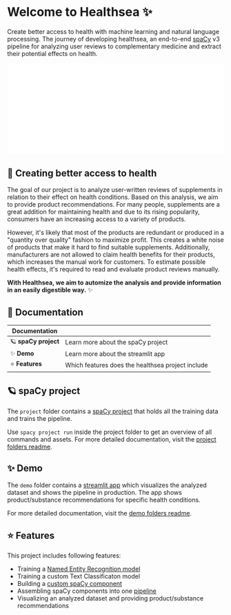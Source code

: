 # Welcome to Healthsea ✨
Create better access to health with machine learning and natural language processing. The journey of developing healthsea, an end-to-end [spaCy](https://github.com/explosion/spaCy) v3 pipeline for analyzing user reviews to complementary medicine and extract their potential effects on health.

![](img/healthsea_anim.gif)

## 💉 Creating better access to health
The goal of our project is to analyze user-written reviews of supplements in relation to their effect on health conditions. Based on this analysis, we aim to provide product recommendations.
For many people, supplements are a great addition for maintaining health and due to its rising popularity, consumers have an increasing access to a variety of products.

However, it's likely that most of the products are redundant or produced in a "quantity over quality" fashion to maximize profit. This creates a white noise of products that make it hard to find suitable supplements. Additionally, manufacturers are not allowed to claim health benefits for their products, which increases the manual work for customers.
To estimate possible health effects, it's required to read and evaluate product reviews manually. 

**With Healthsea, we aim to automize the analysis and provide information in an easily digestible way.** ✨


## 📖 Documentation

| Documentation              |                                                                |
| -------------------------- | -------------------------------------------------------------- |
| 🪐 **spaCy project**      | Learn more about the spaCy project               |
| ✨ **Demo**                | Learn more about the streamlit app              |
| ⭐️ **Features**           | Which features does the healthsea project include               |

## 🪐 spaCy project
The ```project``` folder contains a [spaCy project](https://spacy.io/usage/projects) that holds all the training data and trains the pipeline.

Use ```spacy project run``` inside the project folder to get an overview of all commands and assets. For more detailed documentation, visit the [project folders readme](https://github.com/thomashacker/healthsea/tree/main/project). 

## ✨ Demo
The ```demo``` folder contains a [streamlit app](https://streamlit.io/) which visualizes the analyzed dataset and shows the pipeline in production. The app shows product/substance recommendations for specific health conditions.

For more detailed documentation, visit the [demo folders readme](https://github.com/thomashacker/healthsea/tree/main/demo).

## ⭐️ Features
This project includes following features:
- Training a [Named Entity Recognition model](https://spacy.io/usage/linguistic-features#named-entities) 
- Training a custom Text Classificaton model
- Building a [custom spaCy component](https://spacy.io/usage/processing-pipelines#custom-components)
- Assembling spaCy components into one [pipeline](https://spacy.io/usage/processing-pipelines#pipelines)
- Visualizing an analyzed dataset and providing product/substance recommendations

